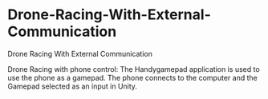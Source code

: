 # Drone-Racing-With-External-Communication
Drone Racing With External Communication

Drone Racing with phone control:
  The Handygamepad application is used to use the phone as a gamepad. 
  The phone connects to the computer and the Gamepad selected as an input in Unity.
